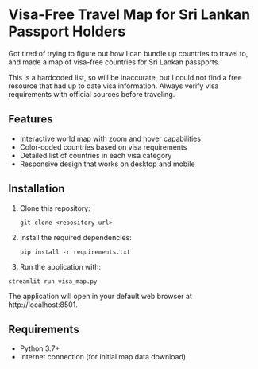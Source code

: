 # Visa-Free Travel Map for Sri Lankan Passport Holders

Got tired of trying to figure out how I can bundle up countries to travel to, and made a map of visa-free countries for Sri Lankan passports.

This is a hardcoded list, so will be inaccurate, but I could not find a free resource that had up to date visa information. Always verify visa requirements with official sources before traveling.

## Features

- Interactive world map with zoom and hover capabilities
- Color-coded countries based on visa requirements
- Detailed list of countries in each visa category
- Responsive design that works on desktop and mobile

## Installation

1. Clone this repository:
   ```
   git clone <repository-url>
   ```

2. Install the required dependencies:
   ```
   pip install -r requirements.txt
   ```

3. Run the application with:

```
streamlit run visa_map.py
```

The application will open in your default web browser at http://localhost:8501.


## Requirements

- Python 3.7+
- Internet connection (for initial map data download) 